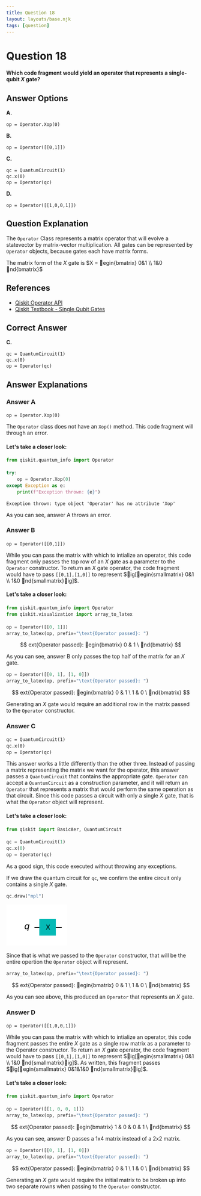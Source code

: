 ```yaml
---
title: Question 18
layout: layouts/base.njk
tags: [question]
---
```

# Question 18

#### Which code fragment would yield an operator that represents a single-qubit $X$ gate?

## Answer Options

**A.**

    op = Operator.Xop(0)
**B.** 

    op = Operator([[0,1]])
**C.** 

    qc = QuantumCircuit(1)
    qc.x(0)
    op = Operator(qc)
**D.** 

    op = Operator([[1,0,0,1]])

## Question Explanation

The `Operator` Class represents a matrix operator that will evolve a statevector by matrix-vector multiplication.
All gates can be represented by `Operator` objects, because gates each have matrix forms.

The matrix form of the $X$ gate is
$X = egin{bmatrix} 0&1 \\ 1&0 nd{bmatrix}$

## References

* [Qiskit Operator API](https://qiskit.org/documentation/stubs/qiskit.quantum_info.Operator.html?highlight=operator#qiskit.quantum_info.Operator)
* [Qiskit Textbook - Single Qubit Gates](https://qiskit.org/textbook/ch-states/single-qubit-gates.html)

## Correct Answer

**C.** 

    qc = QuantumCircuit(1)
    qc.x(0)
    op = Operator(qc)

## Answer Explanations

### Answer A

`op = Operator.Xop(0)`

The `Operator` class does not have an `Xop()` method.
This code fragment will through an error.

#### Let's take a closer look:


```python
from qiskit.quantum_info import Operator

try:
    op = Operator.Xop(0)
except Exception as e:
    print(f"Exception thrown: {e}")
```

    Exception thrown: type object 'Operator' has no attribute 'Xop'


As you can see, answer A throws an error.

### Answer B

`op = Operator([[0,1]])`

While you can pass the matrix with which to intialize an operator, this code fragment only passes the top row of an $X$ gate as a parameter to the `Operator` constructor.
To return an $X$ gate operator, the code fragment would have to pass `[[0,1],[1,0]]` to represent $ig[egin{smallmatrix} 0&1 \\ 1&0 nd{smallmatrix}ig]$.

#### Let's take a closer look:


```python
from qiskit.quantum_info import Operator
from qiskit.visualization import array_to_latex

op = Operator([[0, 1]])
array_to_latex(op, prefix="\text{Operator passed}: ")
```




$$
	ext{Operator passed}: 
egin{bmatrix}
0 & 1  \
 nd{bmatrix}
$$



As you can see, answer B only passes the top half of the matrix for an $X$ gate.


```python
op = Operator([[0, 1], [1, 0]])
array_to_latex(op, prefix="\text{Operator passed}: ")
```




$$
	ext{Operator passed}: 
egin{bmatrix}
0 & 1  \
 1 & 0  \
 nd{bmatrix}
$$



Generating an $X$ gate would require an additional row in the matrix passed to the `Operator` constructor.

### Answer C

`qc = QuantumCircuit(1)`  
`qc.x(0)`  
`op = Operator(qc)`  

This answer works a little differently than the other three.
Instead of passing a matrix representing the matrix we want for the operator, this answer passes a `QuantumCircuit` that contains the appropriate gate.
`Operator` can accept a `QuantumCircuit` as a construction parameter, and it will return an `Operator` that represents a matrix that would perform the same operation as that circuit.
Since this code passes a circuit with only a single $X$ gate, that is what the `Operator` object will represent.

#### Let's take a closer look:


```python
from qiskit import BasicAer, QuantumCircuit

qc = QuantumCircuit(1)
qc.x(0)
op = Operator(qc)
```

As a good sign, this code executed without throwing any exceptions.

If we draw the quantum circuit for `qc`, we confirm the entire circuit only contains a single $X$ gate.


```python
qc.draw("mpl")
```




    
![png](Question-18_files/Question-18_23_0.png)
    



Since that is what we passed to the `Operator` constructor, that will be the entire opertion the `Operator` object will represent.


```python
array_to_latex(op, prefix="\text{Operator passed}: ")
```




$$
	ext{Operator passed}: 
egin{bmatrix}
0 & 1  \
 1 & 0  \
 nd{bmatrix}
$$



As you can see above, this produced an `Operator` that represents an $X$ gate.

### Answer D

`op = Operator([[1,0,0,1]])`  

While you can pass the matrix with which to intialize an operator, this code fragment passes the entire $X$ gate as a single row matrix as a parameter to the Operator constructor.
To return an $X$ gate operator, the code fragment would have to pass `[[0,1],[1,0]]` to represent $ig[egin{smallmatrix} 0&1 \\ 1&0 nd{smallmatrix}ig]$.
As written, this fragment passes $ig[egin{smallmatrix} 0&1&1&0 nd{smallmatrix}ig]$.

#### Let's take a closer look:


```python
from qiskit.quantum_info import Operator

op = Operator([[1, 0, 0, 1]])
array_to_latex(op, prefix="\text{Operator passed}: ")
```




$$
	ext{Operator passed}: 
egin{bmatrix}
1 & 0 & 0 & 1  \
 nd{bmatrix}
$$



As you can see, answer D passes a 1x4 matrix instead of a 2x2 matrix.


```python
op = Operator([[0, 1], [1, 0]])
array_to_latex(op, prefix="\text{Operator passed}: ")
```




$$
	ext{Operator passed}: 
egin{bmatrix}
0 & 1  \
 1 & 0  \
 nd{bmatrix}
$$



Generating an $X$ gate would require the initial matrix to be broken up into two separate rowns when passing to the `Operator` constructor.
